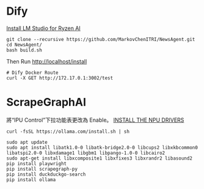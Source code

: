# Dify
[Install LM Studio for Ryzen AI](https://lmstudio.ai/ryzenai)
```
git clone --recursive https://github.com/MarkovChenITRI/NewsAgent.git
cd NewsAgent/
bash build.sh
```

Then Run [http://localhost/install](http://localhost/install)
```
# Dify Docker Route
curl -X GET http://172.17.0.1:3002/test     
```

# ScrapeGraphAI
將“IPU Control”下拉功能表更改為 Enable。
[INSTALL THE NPU DRIVERS](https://ryzenai.docs.amd.com/en/latest/inst.html)
```
curl -fsSL https://ollama.com/install.sh | sh

sudo apt update
sudo apt install libatk1.0-0 libatk-bridge2.0-0 libcups2 libxkbcommon0 libatspi2.0-0 libxdamage1 libgbm1 libpango-1.0-0 libcairo2
sudo apt-get install libxcomposite1 libxfixes3 libxrandr2 libasound2
pip install playwright
pip install scrapegraph-py
pip install duckduckgo-search
pip install ollama
```
